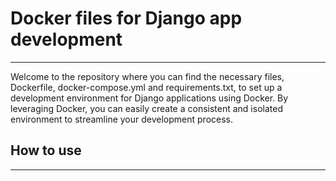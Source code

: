 # Docker files for Django app development
---
Welcome to the repository where you can find the necessary files, Dockerfile, docker-compose.yml and requirements.txt, to set up a development environment for Django applications using Docker. By leveraging Docker, you can easily create a consistent and isolated environment to streamline your development process.

## How to use
---
